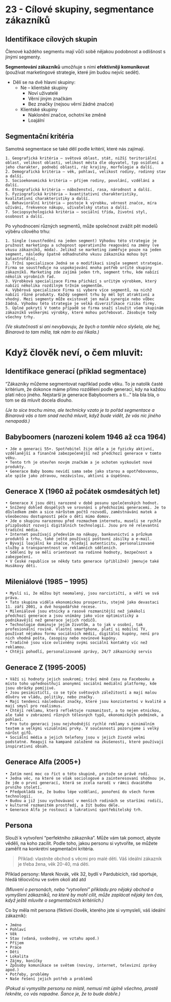 # 23 - Cílové skupiny, segmentance zákazníků

## Identifikace cílových skupin

Členové každého segmentu mají vůči sobě nějakou podobnost a odlišnost s jinými segmenty.

**Segmentování zákazníků** umožňuje s nimi **efektivněji komunikovat** (používat marketingové strategie, které jim budou nejvíc sedět).

- Dělí se na dvě hlavní skupiny:
    - Ne – klientské skupiny 
        - Noví uživatelé
        - Věrní jiným značkám
        - Bez značky (nejsou věrní žádné značce)
    - Klientské skupiny 
        - Naklonění značce, ochotní ke změně
        - Loajální

## Segmentační kritéria

Samotná segmentace se také dělí podle kritérií, které nás zajímají.

    1. Geografická kritéria – světová oblast, stát, nižší teritoriální oblast, velikost oblasti, velikost města dle obyvatel, typ osídlení a jeho charakter, podnebí oblasti, ráz krajiny, morfologie a další.
    2. Demografická kritéria – věk, pohlaví, velikost rodiny, rodinný stav a další.
    3. Socioekonomická kritéria – příjem rodiny, povolání, vzdělání a další.
    4. Etnografická kritéria – náboženství, rasa, národnost a další.
    5. Fyziografická kritéria – kvantitativní charakteristiky, kvalitativní charakteristiky a další.
    6. Behaviorální kritéria – postoje k výrobku, věrnost značce, míra užívání, frekvence nákupu, uživatelský status a další.
    7. Sociopsychologická kritéria – sociální třída, životní styl, osobnost a další.

Po vyhodnocení různých segmentů, může společnost zvážit pět modelů výběru cílového trhu:

    1. Single (soustředění na jeden segment) Výhodou této strategie je pružnost marketingu a schopnost operativního reagování na změny (ve vkusu zákazníků, móda). Jelikož se marketing zaměřuje pouze na jeden segment, následky špatně odhadnutého vkusu zákazníka mohou být katastrofální.
    2. Tržní specializace Jedná se o modifikaci single segment strategie. Firma se soustřeďuje na uspokojování mnoha potřeb určité skupiny zákazníků. Marketing zde zajímá jeden trh, segment trhu, kde nabízí několik výrobních řad.
    3. Výrobková specializace Firma přichází s určitým výrobkem, který nabízí několika rozdílným tržním segmentům.
    4. Výběrová specializace Firma si vybere více segmentů, na nichž nabízí různé produkty. Každý segment trhu by měl být atraktivní a vhodný. Mezi segmenty může existovat jen malá synergie nebo vůbec žádná. Výhodou této strategie je velká diverzifikace rizika firmy.
    5. Úplné pokrytí V tomto případě se firma snaží sloužit všem skupinám zákazníků veškerými výrobky, které mohou potřebovat. Zásobuje tedy všechny trhy.

*(Ve skutečnosti si ani nevybavuju, že bych o tomhle něco slyšela, ale hej, Binarová to tam měla, tak nám to asi říkala.)*

# Když člověk neví, o čem mluvit:

## Identifikace generací (příklad segmentace)

“Zákazníky můžeme segmentovat například podle věku. To je natolik časté kritérium, že dokonce máme přímo rozdělení podle generací, kdy na každou platí něco jiného. Nejstarší je generace Babyboomers a ti…” bla bla bla, o tom se dá mluvit docela dlouho.

*(Je to sice trochu mimo, ale technicky vzato je to pořád segmentace a Binarová vás o tom snad nechá mluvit, když bude vidět, že vás nic jiného nenapadá.)*

## Babyboomers (narozeni kolem 1946 až cca 1964)
    • Jde o generaci 55+. Spotřebitel žije déle a je fyzicky aktivní, vzdělanější a finančně zabezpečenější než předchozí generace v tomto věku.
    • Tento trh je otevřen novým značkám a je ochoten vyzkoušet nové produkty.
    • Generace Baby boomu nevidí sama sebe jako starou a opotřebovanou, ale spíše jako zdravou, nezávislou, aktivní a úspěšnou.

## Generace X (1960 až počátek osmdesátých let)
    • Generace X jsou děti narozené v době posunu společenských hodnot.
    • Snížený dohled dospělých ve srovnání s předchozími generacemi. Je to důsledkem změn a sice nárůstem počtů rozvodů, zaměstnávání matek a všeobecnou dostupností péče o děti mimo domov.
    • Jde o skupinu narozenou před rozmachem internetu, museli se rychle přizpůsobit rozvoji digitálních technologií. Jsou pro ně relevantní tradiční média.
    • Internet používají především na nákupy, bankovnictví a průzkum produktů a trhu, také ještě používají poštovní zásilky a e-mail.
    • Bývají loajální ke značce, hledají autenticitu, personalizované služby a transparentnost ve reklamních sděleních.
    • Sdělení by se měli orientovat na rodinné hodnoty, bezpečnost a zabezpečení.
    • V České republice se někdy tato generace (přibližně) jmenuje také Husákovy děti.

## Mileniálové (1985 – 1995)
    • Myslí si, že můžou být neomalený, jsou narcističtí, a věří ve svá práva.
    • Tato skupina viděla ekonomickou prosperitu, stejně jako devastaci 11. září 2001, a dvě hospodářské recese.
    • Mileniálové jsou etnicky a rasově rozmanitější než jakékoli předchozí generace a jsou vnímány jako více optimistický a podnikavější než generace jejich rodičů.
    • Technologie dominuje jejím životům, a to jak v osobní, tak profesionální rovině. Vlastní smartphone, platí si mobilní TV, používat nějakou formu sociálních médií, digitální kupóny, není pro nich vhodná pošta, časopisy nebo novinové kupóny.
    • Tradičně jsou více ovlivněny svými sociální kontakty víc než reklamou.
    • Chtějí pohodlí, personalizované zprávy, 24/7 zákaznický servis

## Generace Z (1995-2005)
    • Váží si hodnoty jejich soukromí; tráví méně času na Facebooku a místo toho upřednostňují anonymní sociální mediální platformy, kde jsou obrázky pomíjivé.
    • Jsou pesimističtí, co se týče světových záležitostí a mají malou důvěru ve vládu, politiky, nebo značky.
    • Mají tendenci následovat značky, které jsou konzistentní v kvalitě a mají smysl pro realismus.
    • Chtějí reklamu, která reflektuje rozmanitost, a to nejen etnickou, ale také v zobrazení různých tělesných typů, ekonomických podmínek, a pohlaví.
    • Pro tuto generaci jsou nejvhodnější rychlé reklamy s minimálním textem a velkými vizuálními prvky. V současnosti pozorujeme i velký nárůst gifů.
    • Sociální média a jejich telefony jsou v jejich životě velmi podstatné. Reagují na kampaně založené na zkušenosti, které používají inspirativní obsah.

## Generace Alfa (2005+)
    • Zatím není moc co říct o této skupině, protože se právě rodí.
    • Jedna věc, na které se však sociologové a zainteresovaní shodnou je, že jde o první generací, která se zcela narodí v rámci dvacátého prvního století.
    • Předpokládá se, že budou lépe vzdělaní, ponoření do všech forem technologií.
    • Budou a již jsou vychovávaní v menších rodinách se staršími rodiči, v kulturně rozmanitém prostředí, a žít budou déle.
    • Generace Alfa je rostoucí a lukrativní spotřebitelský trh.

## Persona
Slouží k vytvoření “perfektního zákazníka”. Může vám tak pomoct, abyste věděli, na koho zacílit. Podle toho, jakou personu si vytvoříte, se můžete zaměřit na konkrétní segmentační kritéria.

> Příklad: vlastníte obchod s věcmi pro malé děti. Váš ideální zákazník je třeba žena, věk 20-40, má děti.

Příklad persony: Marek Novák, věk 32, bydlí v Pardubicích, rád sportuje, hledá tělocvičnu ve svém okolí atd atd

*(Mluvení o personách, nebo “vytvoření” příkladu pro nějaký obchod a vymyšlení zákazníků, na které by mohl cílit, může zaplácat nějaký ten čas, když ještě mluvíte o segmentačních kritériích.)*

Co by měla mít persona (fiktivní člověk, kterého jste si vymysleli, váš ideální zákazník):

    • Jméno
    • Pohlaví
    • Věk
    • Stav (vdaná, svobodný, ve vztahu apod.)
    • Příjem
    • Práce
    • Děti
    • Lokalita
    • Zájmy, koníčky
    • Způsoby komunikace se světem (noviny, internet, televizní zprávy apod.)
    • Potřeby, problémy
    • Naše řešení jejich potřeb a problémů

*(Pokud si vymyslíte personu na místě, nemusí mít úplně všechno, prostě řekněte, co vás napadne. Šance je, že to bude dobře.)*
